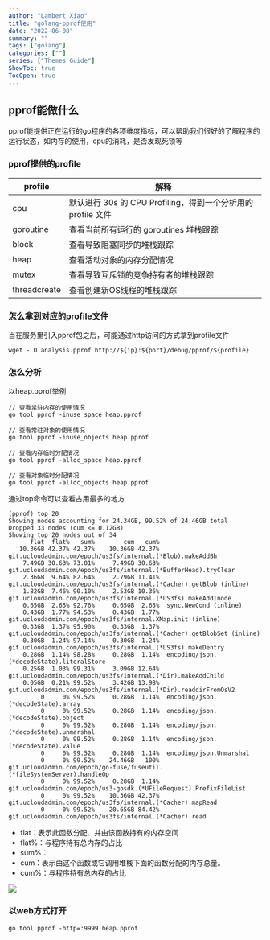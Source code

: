 ```yaml
---
author: "Lambert Xiao"
title: "golang-pprof使用"
date: "2022-06-08"
summary: ""
tags: ["golang"]
categories: [""]
series: ["Themes Guide"]
ShowToc: true
TocOpen: true
---
```


## pprof能做什么

pprof能提供正在运行的go程序的各项维度指标，可以帮助我们很好的了解程序的运行状态，如内存的使用，cpu的消耗，是否发现死锁等

### pprof提供的profile

| profile | 解释 |
| - | - |
| cpu | 默认进行 30s 的 CPU Profiling，得到一个分析用的 profile 文件 |
| goroutine | 查看当前所有运行的 goroutines 堆栈跟踪 |
| block | 查看导致阻塞同步的堆栈跟踪 |
| heap | 查看活动对象的内存分配情况 |
| mutex |查看导致互斥锁的竞争持有者的堆栈跟踪 |
| threadcreate | 查看创建新OS线程的堆栈跟踪 |

### 怎么拿到对应的profile文件

当在服务里引入pprof包之后，可能通过http访问的方式拿到profile文件
```
wget - O analysis.pprof http://${ip}:${port}/debug/pprof/${profile}
```

### 怎么分析

以heap.pprof举例

```
// 查看常驻内存的使用情况
go tool pprof -inuse_space heap.pprof

// 查看常驻对象的使用情况
go tool pprof -inuse_objects heap.pprof

// 查看内存临时分配情况
go tool pprof -alloc_space heap.pprof

// 查看对象临时分配情况
go tool pprof -alloc_objects heap.pprof
```

通过top命令可以查看占用最多的地方

```
(pprof) top 20
Showing nodes accounting for 24.34GB, 99.52% of 24.46GB total
Dropped 33 nodes (cum <= 0.12GB)
Showing top 20 nodes out of 34
      flat  flat%   sum%        cum   cum%
   10.36GB 42.37% 42.37%    10.36GB 42.37%  git.ucloudadmin.com/epoch/us3fs/internal.(*Blob).makeAddBh
    7.49GB 30.63% 73.01%     7.49GB 30.63%  git.ucloudadmin.com/epoch/us3fs/internal.(*BufferHead).tryClear
    2.36GB  9.64% 82.64%     2.79GB 11.41%  git.ucloudadmin.com/epoch/us3fs/internal.(*Cacher).getBlob (inline)
    1.82GB  7.46% 90.10%     2.53GB 10.36%  git.ucloudadmin.com/epoch/us3fs/internal.(*US3fs).makeAddInode
    0.65GB  2.65% 92.76%     0.65GB  2.65%  sync.NewCond (inline)
    0.43GB  1.77% 94.53%     0.43GB  1.77%  git.ucloudadmin.com/epoch/us3fs/internal.XMap.init (inline)
    0.33GB  1.37% 95.90%     0.33GB  1.37%  git.ucloudadmin.com/epoch/us3fs/internal.(*Cacher).getBlobSet (inline)
    0.30GB  1.24% 97.14%     0.30GB  1.24%  git.ucloudadmin.com/epoch/us3fs/internal.(*US3fs).makeDentry
    0.28GB  1.14% 98.28%     0.28GB  1.14%  encoding/json.(*decodeState).literalStore
    0.25GB  1.03% 99.31%     3.09GB 12.64%  git.ucloudadmin.com/epoch/us3fs/internal.(*Dir).makeAddChild
    0.05GB  0.21% 99.52%     3.42GB 13.98%  git.ucloudadmin.com/epoch/us3fs/internal.(*Dir).readdirFromOsV2
         0     0% 99.52%     0.28GB  1.14%  encoding/json.(*decodeState).array
         0     0% 99.52%     0.28GB  1.14%  encoding/json.(*decodeState).object
         0     0% 99.52%     0.28GB  1.14%  encoding/json.(*decodeState).unmarshal
         0     0% 99.52%     0.28GB  1.14%  encoding/json.(*decodeState).value
         0     0% 99.52%     0.28GB  1.14%  encoding/json.Unmarshal
         0     0% 99.52%    24.46GB   100%  git.ucloudadmin.com/epoch/go-fuse/fuseutil.(*fileSystemServer).handleOp
         0     0% 99.52%     0.28GB  1.14%  git.ucloudadmin.com/epoch/us3-gosdk.(*UFileRequest).PrefixFileList
         0     0% 99.52%    10.36GB 42.37%  git.ucloudadmin.com/epoch/us3fs/internal.(*Cacher).mapRead
         0     0% 99.52%    20.65GB 84.42%  git.ucloudadmin.com/epoch/us3fs/internal.(*Cacher).read
```

- flat：表示此函数分配、并由该函数持有的内存空间
- flat%：与程序持有总内存的占比
- sum%：
- cum：表示由这个函数或它调用堆栈下面的函数分配的内存总量。
- cum%：与程序持有总内存的占比

![](../heap.png)

### 以web方式打开

```
go tool pprof -http=:9999 heap.pprof
```
